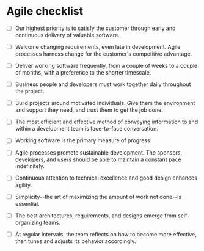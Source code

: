 # Agile checklist


  * [ ] Our highest priority is to satisfy the customer through early and continuous delivery of valuable software.

  * [ ] Welcome changing requirements, even late in development. Agile processes harness change for the customer's competitive advantage.

  * [ ] Deliver working software frequently, from a couple of weeks to a couple of months, with a preference to the shorter timescale.

  * [ ] Business people and developers must work together daily throughout the project.

  * [ ] Build projects around motivated individuals. Give them the environment and support they need, and trust them to get the job done.

  * [ ] The most efficient and effective method of conveying information to and within a development team is face-to-face conversation.

  * [ ] Working software is the primary measure of progress.

  * [ ] Agile processes promote sustainable development. The sponsors, developers, and users should be able to maintain a constant pace indefinitely.

  * [ ] Continuous attention to technical excellence and good design enhances agility.

  * [ ] Simplicity--the art of maximizing the amount of work not done--is essential.

  * [ ] The best architectures, requirements, and designs emerge from self-organizing teams.

  * [ ] At regular intervals, the team reflects on how to become more effective, then tunes and adjusts its behavior accordingly.

